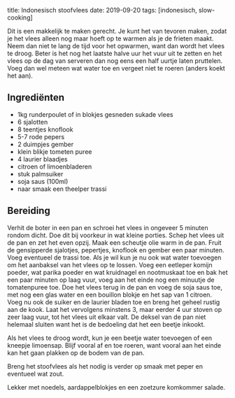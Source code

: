 title: Indonesisch stoofvlees
date: 2019-09-20
tags: [indonesisch, slow-cooking]

Dit is een makkelijk te maken gerecht. Je kunt het van tevoren maken, zodat je het vlees alleen nog maar hoeft op te warmen als je de frieten maakt. Neem dan niet te lang de tijd voor het opwarmen, want dan wordt het vlees te droog. Beter is het nog het laatste halve uur het vuur uit te zetten en het vlees op de dag van serveren dan nog eens een half uurtje laten pruttelen.  Voeg dan wel meteen wat water toe en vergeet niet te roeren (anders koekt het aan). 

## Ingrediënten
- 1kg runderpoulet of in blokjes gesneden sukade vlees
- 6 sjalotten
- 8 teentjes knoflook
- 5-7 rode pepers
- 2 duimpjes gember
- klein blikje tometen puree
- 4 laurier blaadjes
- citroen of limoenbladeren
- stuk palmsuiker
- soja saus (100ml)
- naar smaak een theelper trassi

## Bereiding
Verhit de boter in een pan en schroei het vlees in ongeveer 5 minuten rondom dicht. Doe dit bij voorkeur in wat kleine porties. 
Schep het vlees uit de pan en zet het even opzij. Maak een scheutje olie warm in de pan. Fruit de gensipperde sjalotjes, pepertjes, knoflook en gember een paar minuten.
Voeg eventueel de trassi toe. Als je wil kun je nu ook wat water toevoegen om het aanbaksel van het vlees op te lossen. 
Voeg een eetleper komijn poeder, wat parika poeder en wat kruidnagel en nootmuskaat toe en bak het een paar minuten op laag vuur, voeg aan het einde nog een minuutje de tomatenpuree toe. 
Doe het vlees terug in de pan en voeg de soja saus toe, met nog een glas water en een bouillon blokje en het sap van 1 citroen. Voeg nu ook de suiker en de 
laurier bladen toe en breng het geheel rustig aan de kook. Laat het vervolgens minstens 3, maar eerder 4 uur stoven op zeer laag vuur, tot het vlees uit elkaar valt. 
De deksel van de pan niet helemaal sluiten want het is de bedoeling dat het een beetje inkookt. 

Als het vlees te droog wordt, kun je een beetje water toevoegen of een kneepje limoensap. 
Blijf vooral af en toe roeren, want vooral aan het einde kan het gaan plakken op de bodem van de pan. 

Breng het stoofvlees als het nodig is verder op smaak met peper en eventueel wat zout.

Lekker met noedels, aardappelblokjes en een zoetzure komkommer salade.
